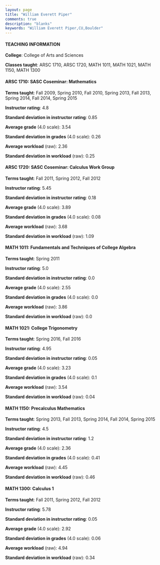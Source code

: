 ```yaml
---
layout: page
title: "William Everett Piper" 
comments: true
description: "blanks"
keywords: "William Everett Piper,CU,Boulder"
---
```

<head>
<script src="https://ajax.googleapis.com/ajax/libs/jquery/2.1.3/jquery.min.js"></script>
<script src="https://dl.dropboxusercontent.com/s/pc42nxpaw1ea4o9/highcharts.js?dl=0"></script>
<!-- <script src="../assets/js/highcharts.js"></script> -->
<style type="text/css">@font-face {
	font-family: "Bebas Neue";
	src: url(https://www.filehosting.org/file/details/544349/BebasNeue Regular.otf) format("opentype");
	}
	h1.Bebas { 
		font-family: "Bebas Neue", Verdana, Tahoma;
	}
</style>
</head>
	   
#### TEACHING INFORMATION

**College**: College of Arts and Sciences

**Classes taught**: ARSC 1710, ARSC 1720, MATH 1011, MATH 1021, MATH 1150, MATH 1300

#### ARSC 1710: SASC Coseminar: Mathematics

**Terms taught**: Fall 2009, Spring 2010, Fall 2010, Spring 2013, Fall 2013, Spring 2014, Fall 2014, Spring 2015

**Instructor rating**: 4.8

**Standard deviation in instructor rating**: 0.85

**Average grade** (4.0 scale): 3.54

**Standard deviation in grades** (4.0 scale): 0.26

**Average workload** (raw): 2.36

**Standard deviation in workload** (raw): 0.25

#### ARSC 1720: SASC Coseminar: Calculus Work Group

**Terms taught**: Fall 2011, Spring 2012, Fall 2012

**Instructor rating**: 5.45

**Standard deviation in instructor rating**: 0.18

**Average grade** (4.0 scale): 3.89

**Standard deviation in grades** (4.0 scale): 0.08

**Average workload** (raw): 3.68

**Standard deviation in workload** (raw): 1.09

#### MATH 1011: Fundamentals and Techniques of College Algebra

**Terms taught**: Spring 2011

**Instructor rating**: 5.0

**Standard deviation in instructor rating**: 0.0

**Average grade** (4.0 scale): 2.55

**Standard deviation in grades** (4.0 scale): 0.0

**Average workload** (raw): 3.86

**Standard deviation in workload** (raw): 0.0

#### MATH 1021: College Trigonometry

**Terms taught**: Spring 2016, Fall 2016

**Instructor rating**: 4.95

**Standard deviation in instructor rating**: 0.05

**Average grade** (4.0 scale): 3.23

**Standard deviation in grades** (4.0 scale): 0.1

**Average workload** (raw): 3.54

**Standard deviation in workload** (raw): 0.04

#### MATH 1150: Precalculus Mathematics

**Terms taught**: Spring 2013, Fall 2013, Spring 2014, Fall 2014, Spring 2015

**Instructor rating**: 4.5

**Standard deviation in instructor rating**: 1.2

**Average grade** (4.0 scale): 2.36

**Standard deviation in grades** (4.0 scale): 0.41

**Average workload** (raw): 4.45

**Standard deviation in workload** (raw): 0.46

#### MATH 1300: Calculus 1

**Terms taught**: Fall 2011, Spring 2012, Fall 2012

**Instructor rating**: 5.78

**Standard deviation in instructor rating**: 0.05

**Average grade** (4.0 scale): 2.92

**Standard deviation in grades** (4.0 scale): 0.06

**Average workload** (raw): 4.94

**Standard deviation in workload** (raw): 0.34

